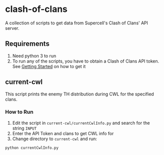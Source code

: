 # clash-of-clans
A collection of scripts to get data from Supercell's Clash of Clans' API server.

## Requirements

1. Need python 3 to run
1. To run any of the scripts, you have to obtain a Clash of Clans API token. See [Getting Started](https://developer.clashofclans.com/#/getting-started) on how to get it

## current-cwl
This script prints the enemy TH distribution during CWL for the specified clans.

### How to Run
1. Edit the script in `current-cwl/currentCwlInfo.py` and search for the string `INPUT`
1. Enter the API Token and clans to get CWL info for
1. Change directory to `current-cwl` and run:
```
python currentCwlInfo.py
```
